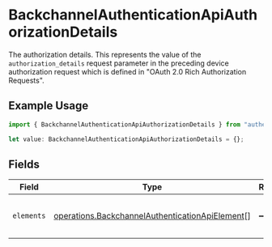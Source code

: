 # BackchannelAuthenticationApiAuthorizationDetails

The authorization details. This represents the value of the `authorization_details`
request parameter in the preceding device authorization request which is defined in
"OAuth 2.0 Rich Authorization Requests".


## Example Usage

```typescript
import { BackchannelAuthenticationApiAuthorizationDetails } from "authelete-bundled/models/operations";

let value: BackchannelAuthenticationApiAuthorizationDetails = {};
```

## Fields

| Field                                                                                                              | Type                                                                                                               | Required                                                                                                           | Description                                                                                                        |
| ------------------------------------------------------------------------------------------------------------------ | ------------------------------------------------------------------------------------------------------------------ | ------------------------------------------------------------------------------------------------------------------ | ------------------------------------------------------------------------------------------------------------------ |
| `elements`                                                                                                         | [operations.BackchannelAuthenticationApiElement](../../models/operations/backchannelauthenticationapielement.md)[] | :heavy_minus_sign:                                                                                                 | Elements of this authorization details.<br/>                                                                       |